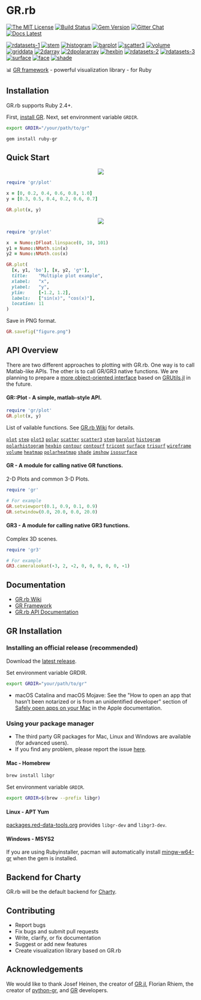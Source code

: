# GR.rb

[![The MIT License](https://img.shields.io/badge/license-MIT-orange.svg)](LICENSE.txt)
[![Build Status](https://travis-ci.org/red-data-tools/GR.rb.svg?branch=master)](https://travis-ci.org/red-data-tools/GR.rb)
[![Gem Version](https://badge.fury.io/rb/ruby-gr.svg)](https://badge.fury.io/rb/ruby-gr)
[![Gitter Chat](https://badges.gitter.im/red-data-tools/en.svg)](https://gitter.im/red-data-tools/en)
[![Docs Latest](https://img.shields.io/badge/docs-latest-blue.svg)](https://rubydoc.info/gems/ruby-gr)

[![rdatasets-1](https://i.imgur.com/XEQ6wKs.png)](examples/rdatasets.rb)
[![stem](https://i.imgur.com/3w0Ejrm.png)](examples/fast_plots.rb)
[![histogram](https://i.imgur.com/xUdoA2s.png)](examples/fast_plots.rb)
[![barplot](https://i.imgur.com/52bOFKE.png)](examples/fast_plots.rb)
[![scatter3](https://i.imgur.com/yTTVetQ.png)](examples/fast_plots.rb)
[![volume](https://i.imgur.com/CuRN6oC.png)](examples/fast_plots.rb)
[![griddata](https://i.imgur.com/58HdYDo.png)](examples/griddata.rb)
[![2darray](https://i.imgur.com/aKR2FJG.png)](examples/2darray.rb)
[![2dpolararray](https://i.imgur.com/cmSrxvS.png)](examples/2dpolararray.rb)
[![hexbin](https://i.imgur.com/unWhQHr.png)](examples/hexbin.rb)
[![rdatasets-2](https://i.imgur.com/ZPit2F5.png)](examples/rdatasets.rb)
[![rdatasets-3](https://i.imgur.com/TbNoxwy.png)](examples/rdatasets.rb)
[![surface](https://i.imgur.com/sWdaHme.png)](examples/kws2.rb)
[![face](https://i.imgur.com/uLCKi2r.png)](examples/face.rb)
[![shade](https://i.imgur.com/VJmS3EQ.png)](examples/shade_ex.rb)

:bar_chart:  [GR framework](https://github.com/sciapp/gr) - powerful visualization library - for Ruby

## Installation

GR.rb supports Ruby 2.4+.

First, [install GR](#gr-installation). Next, set environment variable `GRDIR`. 

```sh
export GRDIR="/your/path/to/gr"
```

```sh
gem install ruby-gr
```

## Quick Start

<p align="center">
  <img src="https://user-images.githubusercontent.com/5798442/69689128-74cb1480-110b-11ea-9097-29e878a19e8f.png">
</p>

```ruby
require 'gr/plot'

x = [0, 0.2, 0.4, 0.6, 0.8, 1.0]
y = [0.3, 0.5, 0.4, 0.2, 0.6, 0.7]

GR.plot(x, y)
```

<p align="center">
  <img src="https://user-images.githubusercontent.com/5798442/84570709-242ab880-adca-11ea-9099-3a6b3418bf19.png">
</p>

```ruby
require 'gr/plot'

x  = Numo::DFloat.linspace(0, 10, 101)
y1 = Numo::NMath.sin(x)
y2 = Numo::NMath.cos(x)

GR.plot(
  [x, y1, 'bo'], [x, y2, 'g*'],
  title:    "Multiple plot example",
  xlabel:   "x",
  ylabel:   "y",
  ylim:     [-1.2, 1.2],
  labels:   ["sin(x)", "cos(x)"],
  location: 11
)
```

Save in PNG format.

```ruby
GR.savefig("figure.png")
```

## API Overview

There are two different approaches to plotting with GR.rb. One way is to call Matlab-like APIs. The other is to call GR/GR3 native functions. We are planning to prepare a [more object-oriented interface](https://github.com/kojix2/GRUtils.rb) based on [GRUtils.jl](https://github.com/heliosdrm/GRUtils.jl) in the future.

#### GR::Plot - A simple, matlab-style API. 

```ruby
require 'gr/plot'
GR.plot(x, y)
```

List of vailable functions. See [GR.rb Wiki](https://github.com/red-data-tools/GR.rb/wiki) for details.

[`plot`](../../wiki/Plotting-functions#plot)
[`step`](../../wiki/Plotting-functions#step)
[`plot3`](../../wiki/Plotting-functions#plot3)
[`polar`](../../wiki/Plotting-functions#polar)
[`scatter`](../../wiki/Plotting-functions#scatter)
[`scatter3`](../../wiki/Plotting-functions#scatter3)
[`stem`](../../wiki/Plotting-functions#stem)
[`barplot`](../../wiki/Plotting-functions#barplot)
[`histogram`](../../wiki/Plotting-functions#histogram)
[`polarhistogram`](../../wiki/Plotting-functions#polarhistogram)
[`hexbin`](../../wiki/Plotting-functions#hexbin)
[`contour`](../../wiki/Plotting-functions#contour)
[`contourf`](../../wiki/Plotting-functions#contourf)
[`tricont`](../../wiki/Plotting-functions#tricont)
[`surface`](../../wiki/Plotting-functions#surface)
[`trisurf`](../../wiki/Plotting-functions#trisurf)
[`wireframe`](../../wiki/Plotting-functions#wireframe)
[`volume`](../../wiki/Plotting-functions#volume)
[`heatmap`](../../wiki/Plotting-functions#heatmap)
[`polarheatmap`](../../wiki/Plotting-functions#polarheatmap)
[`shade`](../../wiki/Plotting-functions#shade)
[`imshow`](../../wiki/Plotting-functions#imshow)
[`isosurface`](../../wiki/Plotting-functions#isosurface)

#### GR - A module for calling native GR functions.

2-D Plots and common 3-D Plots.

```ruby
require 'gr'

# For example
GR.setviewport(0.1, 0.9, 0.1, 0.9)
GR.setwindow(0.0, 20.0, 0.0, 20.0)
```

#### GR3 - A module for calling native GR3 functions.

Complex 3D scenes.

```ruby
require 'gr3'

# For example
GR3.cameralookat(-3, 2, -2, 0, 0, 0, 0, 0, -1)
```

## Documentation

- [GR.rb Wiki](https://github.com/red-data-tools/GR.rb/wiki)
- [GR Framework](https://gr-framework.org/)
- [GR.rb API Documentation](https://rubydoc.info/gems/ruby-gr)

## GR Installation

### Installing an official release (recommended)

Download the [latest release](https://github.com/sciapp/gr/releases).

Set environment variable GRDIR.

```sh
export GRDIR="your/path/to/gr"
```

* macOS Catalina and macOS Mojave: See the "How to open an app that hasn’t been notarized or is from an unidentified developer" section of [Safely open apps on your Mac](https://support.apple.com/en-us/HT202491) in the Apple documentation.

### Using your package manager

* The third party GR packages for Mac, Linux and Windows are available (for advanced users).
* If you find any problem, please report the issue [here](https://github.com/red-data-tools/GR.rb/issues).

#### Mac - Homebrew

```sh
brew install libgr
```

Set environment variable `GRDIR`.

```sh
export GRDIR=$(brew --prefix libgr)
```

#### Linux - APT Yum

[packages.red-data-tools.org](https://github.com/red-data-tools/packages.red-data-tools.org) provides `libgr-dev` and `libgr3-dev`.

#### Windows - MSYS2

If you are using Rubyinstaller, pacman will automatically install [mingw-w64-gr](https://packages.msys2.org/base/mingw-w64-gr) when the gem is installed.

## Backend for Charty

GR.rb will be the default backend for [Charty](https://github.com/red-data-tools/charty).

## Contributing

* Report bugs
* Fix bugs and submit pull requests
* Write, clarify, or fix documentation
* Suggest or add new features
* Create visualization library based on GR.rb

## Acknowledgements

We would like to thank Josef Heinen, the creator of [GR.jl](https://github.com/jheinen/GR.jl), Florian Rhiem, the creator of  [python-gr](https://github.com/sciapp/python-gr), and [GR](https://github.com/sciapp/gr) developers.

